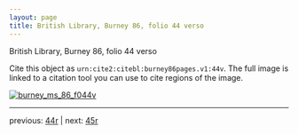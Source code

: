 ```yaml
---
layout: page
title: British Library, Burney 86, folio 44 verso
---
```


British Library, Burney 86, folio 44 verso

Cite this object as `urn:cite2:citebl:burney86pages.v1:44v`.  The full image is linked to a citation tool you can use to cite regions of the image.

[![burney_ms_86_f044v](http://www.homermultitext.org/iipsrv?IIIF=/project/homer/pyramidal/deepzoom/citebl/burney86imgs/v1/burney_ms_86_f044v.tif/full/800,/0/default.jpg)](http://www.homermultitext.org/ict2/?urn=urn:cite2:citebl:burney86imgs.v1:burney_ms_86_f044v) 

---

previous:  [44r](../44r/) | next: [45r](../45r/)